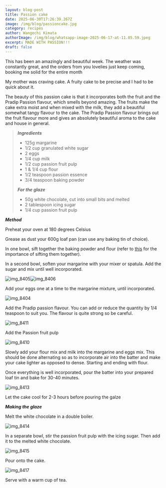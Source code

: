 ```yaml
---
layout: blog-post
title: Passion cake
date: 2025-06-30T17:26:39.267Z
image: /img/blog/passioncake.jpg
category: recipes
author: Wangechi Kimata
authorImage: /img/blog/whatsapp-image-2025-06-17-at-11.05.59.jpeg
excerpt: MADE WITH PASSION!!!
draft: false
---
```

This has been an amazingly and beautiful week. The weather was constantly great, and the orders from you lovelies just keep coming, booking me solid for the entire month

My mother was craving cake. A fruity cake to be precise and I had to be quick about it.

The beauty of this passion cake is that it incorporates both the fruit and the Pradip Passion flavour, which smells beyond amazing. The fruits make the cake extra moist and when mixed with the milk, they add a beautiful somewhat tangy flavour to the cake. The Pradip Passion flavour brings out the fruit flavour more and gives an absolutely beautiful aroma to the cake and house in general.

> ***Ingredients***
>
> * 125g margarine
> * 1/2 cup granulated white sugar
> * 2 eggs
> * 1/4 cup milk
> * 1/2 cup passion fruit pulp
> * 1 & 1/4 cup flour
> * 1/2 teaspoon passion essence
> * 3/4 teaspoon baking powder
>
> ***For the glaze*** 
>
> * 50g white chocolate, cut into small bits and melted
> * 2 tablespoon icing sugar
> * 1/4 cup passion fruit pulp

***Method***

Preheat your oven at 180 degrees Celsius

Grease as dust your 600g loaf pan (can use any baking tin of choice).

In one bowl, sift together the baking powder and flour (refer to [this](https://pastrypleasures.wordpress.com/2016/07/03/lemon-cake/) for the importance of sifting them together).

In a second bowl, soften your margarine with your mixer or spatula. Add the sugar and mix until well incorporated.

![img_8405](https://pastrypleasures.wordpress.com/wp-content/uploads/2016/11/img_8405.jpg?w=750)![img_8406](https://pastrypleasures.wordpress.com/wp-content/uploads/2016/11/img_8406.jpg?w=750)

Add your eggs one at a time to the margarine mixture, until incorporated.

![img_8404](https://pastrypleasures.wordpress.com/wp-content/uploads/2016/11/img_8404.jpg?w=750)

Add the Pradip passion flavour. You can add or reduce the quantity by 1/4 teaspoon to suit you. The flavour is quite strong so be careful.

![img_8411](https://pastrypleasures.wordpress.com/wp-content/uploads/2016/11/img_8411.jpg?w=750)

Add the Passion fruit pulp

![img_8410](https://pastrypleasures.wordpress.com/wp-content/uploads/2016/11/img_8410.jpg?w=750)

Slowly add your flour mix and milk into the margarine and eggs mix. This should be done alternating so as to incorporate air into the batter and make your cake lighter as opposed to dense. Starting and ending with flour.

Once everything is well incorporated, pour the batter into your prepared loaf tin and bake for 30-40 minutes.

![img_8413](https://pastrypleasures.wordpress.com/wp-content/uploads/2016/11/img_8413.jpg?w=750)

Let the cake cool for 2-3 hours before pouring the galze

***Making the glaze***

Melt the white chocolate in a double boiler.

![img_8414](https://pastrypleasures.wordpress.com/wp-content/uploads/2016/11/img_8414.jpg?w=750)

In a separate bowl, stir the passion fruit pulp with the icing sugar. Then add it to the melted white chocolate.

![img_8415](https://pastrypleasures.wordpress.com/wp-content/uploads/2016/11/img_8415.jpg?w=750)

Pour onto the cake.

![img_8417](https://pastrypleasures.wordpress.com/wp-content/uploads/2016/11/img_8417.jpg?w=750)

Serve with a warm cup of tea.